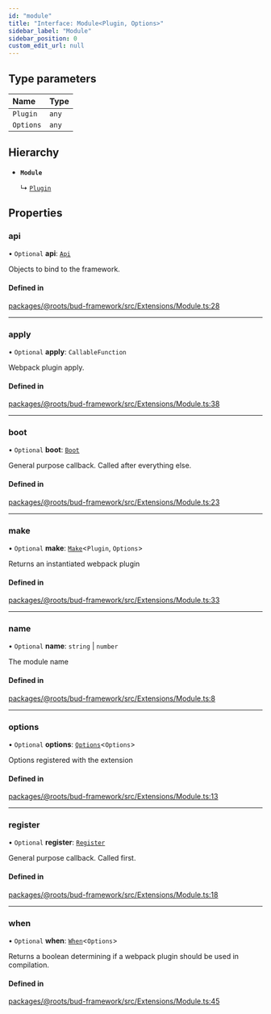 ```yaml
---
id: "module"
title: "Interface: Module<Plugin, Options>"
sidebar_label: "Module"
sidebar_position: 0
custom_edit_url: null
---
```


## Type parameters

| Name | Type |
| :------ | :------ |
| `Plugin` | `any` |
| `Options` | `any` |

## Hierarchy

- **`Module`**

  ↳ [`Plugin`](plugin.md)

## Properties

### api

• `Optional` **api**: [`Api`](../modules/module.md#api)

Objects to bind to the framework.

#### Defined in

[packages/@roots/bud-framework/src/Extensions/Module.ts:28](https://github.com/roots/bud/blob/2fd4ac325/packages/@roots/bud-framework/src/Extensions/Module.ts#L28)

___

### apply

• `Optional` **apply**: `CallableFunction`

Webpack plugin apply.

#### Defined in

[packages/@roots/bud-framework/src/Extensions/Module.ts:38](https://github.com/roots/bud/blob/2fd4ac325/packages/@roots/bud-framework/src/Extensions/Module.ts#L38)

___

### boot

• `Optional` **boot**: [`Boot`](../modules/module.md#boot)

General purpose callback. Called after everything else.

#### Defined in

[packages/@roots/bud-framework/src/Extensions/Module.ts:23](https://github.com/roots/bud/blob/2fd4ac325/packages/@roots/bud-framework/src/Extensions/Module.ts#L23)

___

### make

• `Optional` **make**: [`Make`](../modules/module.md#make)<`Plugin`, `Options`\>

Returns an instantiated webpack plugin

#### Defined in

[packages/@roots/bud-framework/src/Extensions/Module.ts:33](https://github.com/roots/bud/blob/2fd4ac325/packages/@roots/bud-framework/src/Extensions/Module.ts#L33)

___

### name

• `Optional` **name**: `string` \| `number`

The module name

#### Defined in

[packages/@roots/bud-framework/src/Extensions/Module.ts:8](https://github.com/roots/bud/blob/2fd4ac325/packages/@roots/bud-framework/src/Extensions/Module.ts#L8)

___

### options

• `Optional` **options**: [`Options`](../modules/module.md#options)<`Options`\>

Options registered with the extension

#### Defined in

[packages/@roots/bud-framework/src/Extensions/Module.ts:13](https://github.com/roots/bud/blob/2fd4ac325/packages/@roots/bud-framework/src/Extensions/Module.ts#L13)

___

### register

• `Optional` **register**: [`Register`](../modules/module.md#register)

General purpose callback. Called first.

#### Defined in

[packages/@roots/bud-framework/src/Extensions/Module.ts:18](https://github.com/roots/bud/blob/2fd4ac325/packages/@roots/bud-framework/src/Extensions/Module.ts#L18)

___

### when

• `Optional` **when**: [`When`](../modules/module.md#when)<`Options`\>

Returns a boolean determining if
a webpack plugin should be used in
compilation.

#### Defined in

[packages/@roots/bud-framework/src/Extensions/Module.ts:45](https://github.com/roots/bud/blob/2fd4ac325/packages/@roots/bud-framework/src/Extensions/Module.ts#L45)

